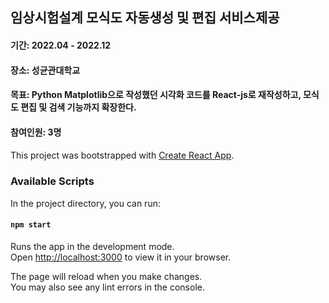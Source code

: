## 임상시험설계 모식도 자동생성 및 편집 서비스제공
#### 기간: 2022.04 - 2022.12
#### 장소: 성균관대학교
#### 목표: Python Matplotlib으로 작성했던 시각화 코드를 React-js로 재작성하고, 모식도 편집 및 검색 기능까지 확장한다. 
#### 참여인원: 3명

#### 
This project was bootstrapped with [Create React App](https://github.com/facebook/create-react-app).

### Available Scripts

In the project directory, you can run:

#### `npm start`

Runs the app in the development mode.\
Open [http://localhost:3000](http://localhost:3000) to view it in your browser.

The page will reload when you make changes.\
You may also see any lint errors in the console.

